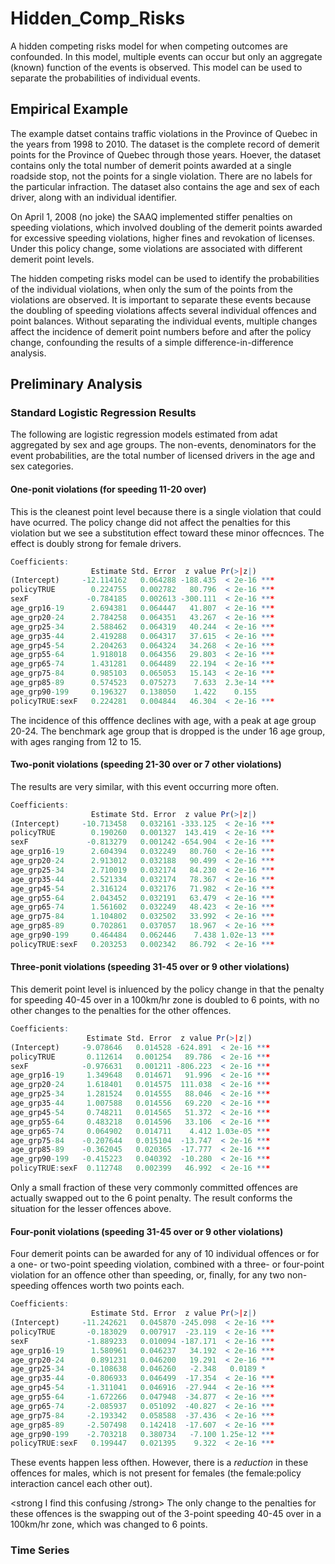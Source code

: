 # Hidden_Comp_Risks
A hidden competing risks model for when competing outcomes are confounded. 
In this model, multiple events can occur but only an aggregate (known) function of the events is observed. 
This model can be used to separate the probabilities of individual events. 


## Empirical Example

The example datset contains traffic violations in the Province of Quebec in the years from 1998 to 2010. 
The dataset is the complete record of demerit points for the Province of Quebec through those years.
Hoever, the dataset contains only the total number of demerit points awarded at a single roadside stop, not the points for a single violation. 
There are no labels for the particular infraction. 
The dataset also contains the age and sex of each driver, along with an individual identifier. 


On April 1, 2008 (no joke) the SAAQ implemented stiffer penalties on speeding violations, which involved doubling of the demerit points awarded for excessive speeding violations, higher fines and revokation of licenses. 
Under this policy change, some violations are associated with different demerit point levels. 

The hidden competing risks model can be used to identify the probabilities of the individual violations, when only the sum of the points from the violations are observed. 
It is important to separate these events because the doubling of speeding violations affects several individual offences and point balances. 
Without separating the individual events, multiple changes affect the incidence of demerit point numbers before and after the policy change, confounding the results of a simple difference-in-difference analysis. 




## Preliminary Analysis

### Standard Logistic Regression Results

The following are logistic regression models estimated from adat aggregated by sex and age groups. 
The non-events, denominators for the event probabilities, are the total number of licensed drivers in the age and sex categories. 

#### One-ponit violations (for speeding 11-20 over)

This is the cleanest point level because there is a single violation that could have ocurred. 
The policy change did not affect the penalties for this violation but we see a substitution effect toward these minor offecnces. 
The effect is doubly strong for female drivers. 

```R
Coefficients:
                  Estimate Std. Error  z value Pr(>|z|)    
(Intercept)     -12.114162   0.064288 -188.435  < 2e-16 ***
policyTRUE        0.224755   0.002782   80.796  < 2e-16 ***
sexF             -0.784185   0.002613 -300.111  < 2e-16 ***
age_grp16-19      2.694381   0.064447   41.807  < 2e-16 ***
age_grp20-24      2.784258   0.064351   43.267  < 2e-16 ***
age_grp25-34      2.588462   0.064319   40.244  < 2e-16 ***
age_grp35-44      2.419288   0.064317   37.615  < 2e-16 ***
age_grp45-54      2.204263   0.064324   34.268  < 2e-16 ***
age_grp55-64      1.918018   0.064356   29.803  < 2e-16 ***
age_grp65-74      1.431281   0.064489   22.194  < 2e-16 ***
age_grp75-84      0.985103   0.065053   15.143  < 2e-16 ***
age_grp85-89      0.574523   0.075273    7.633  2.3e-14 ***
age_grp90-199     0.196327   0.138050    1.422    0.155    
policyTRUE:sexF   0.224281   0.004844   46.304  < 2e-16 ***

```

The incidence of this offfence declines with age, with a peak at age group 20-24. 
The benchmark age group that is dropped is the under 16 age group, with ages ranging from 12 to 15. 

#### Two-ponit violations (speeding 21-30 over or 7 other violations)

The results are very similar, with this event occurring more often. 

```R
Coefficients:
                  Estimate Std. Error  z value Pr(>|z|)    
(Intercept)     -10.713458   0.032161 -333.125  < 2e-16 ***
policyTRUE        0.190260   0.001327  143.419  < 2e-16 ***
sexF             -0.813279   0.001242 -654.904  < 2e-16 ***
age_grp16-19      2.604394   0.032249   80.760  < 2e-16 ***
age_grp20-24      2.913012   0.032188   90.499  < 2e-16 ***
age_grp25-34      2.710019   0.032174   84.230  < 2e-16 ***
age_grp35-44      2.521334   0.032174   78.367  < 2e-16 ***
age_grp45-54      2.316124   0.032176   71.982  < 2e-16 ***
age_grp55-64      2.043452   0.032191   63.479  < 2e-16 ***
age_grp65-74      1.561602   0.032249   48.423  < 2e-16 ***
age_grp75-84      1.104802   0.032502   33.992  < 2e-16 ***
age_grp85-89      0.702861   0.037057   18.967  < 2e-16 ***
age_grp90-199     0.464484   0.062446    7.438 1.02e-13 ***
policyTRUE:sexF   0.203253   0.002342   86.792  < 2e-16 ***
```


#### Three-ponit violations (speeding 31-45 over or 9 other violations)

This demerit point level is inluenced by the policy change in that the penalty for speeding 40-45 over in a 100km/hr zone is doubled to 6 points, with no other changes to the penalties for the other offences.

```R
Coefficients:
                 Estimate Std. Error  z value Pr(>|z|)    
(Intercept)     -9.078646   0.014528 -624.891  < 2e-16 ***
policyTRUE       0.112614   0.001254   89.786  < 2e-16 ***
sexF            -0.976631   0.001211 -806.223  < 2e-16 ***
age_grp16-19     1.349648   0.014671   91.996  < 2e-16 ***
age_grp20-24     1.618401   0.014575  111.038  < 2e-16 ***
age_grp25-34     1.281524   0.014555   88.046  < 2e-16 ***
age_grp35-44     1.007588   0.014556   69.220  < 2e-16 ***
age_grp45-54     0.748211   0.014565   51.372  < 2e-16 ***
age_grp55-64     0.483218   0.014596   33.106  < 2e-16 ***
age_grp65-74     0.064902   0.014711    4.412 1.03e-05 ***
age_grp75-84    -0.207644   0.015104  -13.747  < 2e-16 ***
age_grp85-89    -0.362045   0.020365  -17.777  < 2e-16 ***
age_grp90-199   -0.415223   0.040392  -10.280  < 2e-16 ***
policyTRUE:sexF  0.112748   0.002399   46.992  < 2e-16 ***
```

Only a small fraction of these very commonly committed offences are actually swapped out to the 6 point penalty. 
The result conforms the situation for the lesser offences above. 


#### Four-ponit violations (speeding 31-45 over or 9 other violations)

Four demerit points can be awarded for any of 10 individual offences or for a one- or two-point speeding violation, combined with a three- or four-point violation for an offence other than speeding, or, finally, for any two non-speeding offences worth two points each. 

```R
Coefficients:
                  Estimate Std. Error  z value Pr(>|z|)    
(Intercept)     -11.242621   0.045870 -245.098  < 2e-16 ***
policyTRUE       -0.183029   0.007917  -23.119  < 2e-16 ***
sexF             -1.889233   0.010094 -187.171  < 2e-16 ***
age_grp16-19      1.580961   0.046237   34.192  < 2e-16 ***
age_grp20-24      0.891231   0.046200   19.291  < 2e-16 ***
age_grp25-34     -0.108638   0.046260   -2.348   0.0189 *  
age_grp35-44     -0.806933   0.046499  -17.354  < 2e-16 ***
age_grp45-54     -1.311041   0.046916  -27.944  < 2e-16 ***
age_grp55-64     -1.672266   0.047948  -34.877  < 2e-16 ***
age_grp65-74     -2.085937   0.051092  -40.827  < 2e-16 ***
age_grp75-84     -2.193342   0.058588  -37.436  < 2e-16 ***
age_grp85-89     -2.507498   0.142418  -17.607  < 2e-16 ***
age_grp90-199    -2.703218   0.380734   -7.100 1.25e-12 ***
policyTRUE:sexF   0.199447   0.021395    9.322  < 2e-16 ***
```
These events happen less ofthen. 
However, there is a *reduction* in these offences for males, which is not present for females (the female:policy interaction cancel each other out). 

<strong I find this confusing /strong> The only change to the penalties for these offences is the swapping out of the 3-point speeding 40-45 over in a 100km/hr zone, which was changed to 6 points. 

### Time Series


